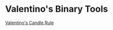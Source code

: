 # Valentino's Binary Tools


<a href="https://gist.githubusercontent.com/valentino242/bc71b424517068edba32aec2439c8a47/raw/5c01efefc7aaee4231af491c81bf83171a725100/Valentino's%2520Candle%2520Rule.xml">Valentino's Candle Rule</a>
